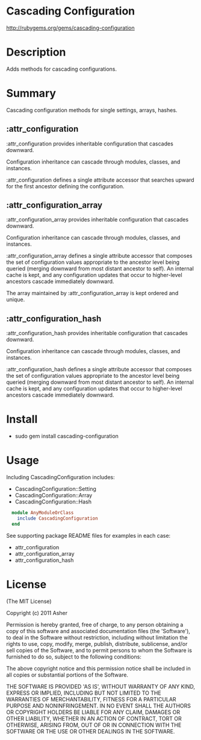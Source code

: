 # Cascading Configuration #

http://rubygems.org/gems/cascading-configuration

# Description #

Adds methods for cascading configurations.

# Summary #

Cascading configuration methods for single settings, arrays, hashes.

## :attr_configuration ##

:attr_configuration provides inheritable configuration that cascades downward. 

Configuration inheritance can cascade through modules, classes, and instances.

:attr_configuration defines a single attribute accessor that searches upward for the first ancestor defining the configuration. 

## :attr_configuration_array ##

:attr_configuration_array provides inheritable configuration that cascades downward. 

Configuration inheritance can cascade through modules, classes, and instances.

:attr_configuration_array defines a single attribute accessor that composes the set of configuration values appropriate to the ancestor level being queried (merging downward from most distant ancestor to self). An internal cache is kept, and any configuration updates that occur to higher-level ancestors cascade immediately downward.

The array maintained by :attr_configuration_array is kept ordered and unique.

## :attr_configuration_hash ##

:attr_configuration_hash provides inheritable configuration that cascades downward. 

Configuration inheritance can cascade through modules, classes, and instances.

:attr_configuration_hash defines a single attribute accessor that composes the set of configuration values appropriate to the ancestor level being queried (merging downward from most distant ancestor to self). An internal cache is kept, and any configuration updates that occur to higher-level ancestors cascade immediately downward.

# Install #

* sudo gem install cascading-configuration

# Usage #

Including CascadingConfiguration includes:

* CascadingConfiguration::Setting
* CascadingConfiguration::Array
* CascadingConfiguration::Hash

```ruby
  module AnyModuleOrClass
    include CascadingConfiguration
  end
```

See supporting package README files for examples in each case:

* attr_configuration
* attr_configuration_array
* attr_configuration_hash

# License #

  (The MIT License)

  Copyright (c) 2011 Asher

  Permission is hereby granted, free of charge, to any person obtaining
  a copy of this software and associated documentation files (the
  'Software'), to deal in the Software without restriction, including
  without limitation the rights to use, copy, modify, merge, publish,
  distribute, sublicense, and/or sell copies of the Software, and to
  permit persons to whom the Software is furnished to do so, subject to
  the following conditions:

  The above copyright notice and this permission notice shall be
  included in all copies or substantial portions of the Software.

  THE SOFTWARE IS PROVIDED 'AS IS', WITHOUT WARRANTY OF ANY KIND,
  EXPRESS OR IMPLIED, INCLUDING BUT NOT LIMITED TO THE WARRANTIES OF
  MERCHANTABILITY, FITNESS FOR A PARTICULAR PURPOSE AND NONINFRINGEMENT.
  IN NO EVENT SHALL THE AUTHORS OR COPYRIGHT HOLDERS BE LIABLE FOR ANY
  CLAIM, DAMAGES OR OTHER LIABILITY, WHETHER IN AN ACTION OF CONTRACT,
  TORT OR OTHERWISE, ARISING FROM, OUT OF OR IN CONNECTION WITH THE
  SOFTWARE OR THE USE OR OTHER DEALINGS IN THE SOFTWARE.